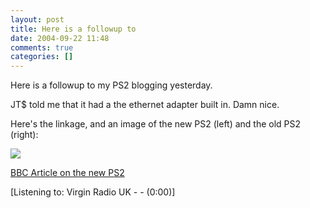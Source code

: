 ```yaml
---
layout: post
title: Here is a followup to
date: 2004-09-22 11:48
comments: true
categories: []
---
```

Here is a followup to my PS2 blogging yesterday.

JT$ told me that it had a the ethernet adapter built in. Damn nice.

Here's the linkage, and an image of the new PS2 (left) and the old PS2 (right):

<img src="http://newsimg.bbc.co.uk/media/images/40094000/jpg/_40094058_ps2_203_slim.jpg" border="0"/>

<a href="http://news.bbc.co.uk/1/hi/technology/3675700.stm">BBC Article on the new PS2</a>

<div class="media">[Listening to: Virgin Radio UK -  -  (0:00)]</div>
